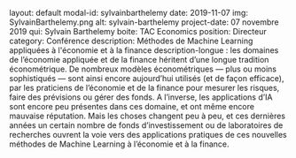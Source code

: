 layout: default
modal-id: sylvainbarthelemy
date: 2019-11-07
img: SylvainBarthelemy.png
alt: sylvain-barthelemy
project-date: 07 novembre 2019
qui: Sylvain Barthelemy
boite: TAC Economics
position: Directeur<br>
category: Conférence
description: Méthodes de Machine Learning appliquées à l'économie et à la finance
description-longue : les domaines de l’économie appliquée et de la finance héritent d’une longue tradition économétrique. De nombreux modèles économétriques — plus ou moins sophistiqués — sont ainsi encore aujourd’hui utilisés (et de façon efficace), par les praticiens de l’économie et de la finance pour mesurer les risques, faire des prévisions ou gérer des fonds. A l’inverse, les applications d’IA sont encore peu présentes dans ces domaine, et ont même encore mauvaise réputation. Mais les choses changent peu à peu, et ces dernières années un certain nombre de fonds d’investissement ou de laboratoires de recherches ouvrent la voie vers des applications pratiques de ces nouvelles méthodes de Machine Learning à l’économie et à la finance.
